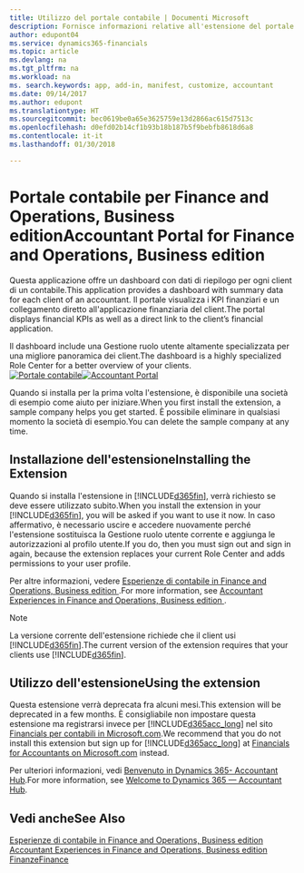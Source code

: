 ```yaml
---
title: Utilizzo del portale contabile | Documenti Microsoft
description: Fornisce informazioni relative all'estensione del portale contabile.
author: edupont04
ms.service: dynamics365-financials
ms.topic: article
ms.devlang: na
ms.tgt_pltfrm: na
ms.workload: na
ms. search.keywords: app, add-in, manifest, customize, accountant
ms.date: 09/14/2017
ms.author: edupont
ms.translationtype: HT
ms.sourcegitcommit: bec0619be0a65e3625759e13d2866ac615d7513c
ms.openlocfilehash: d0efd02b14cf1b93b18b187b5f9bebfb8618d6a8
ms.contentlocale: it-it
ms.lasthandoff: 01/30/2018

---
```

# <a name="accountant-portal-for-finance-and-operations-business-edition"></a><span data-ttu-id="b332e-103">Portale contabile per Finance and Operations, Business edition</span><span class="sxs-lookup"><span data-stu-id="b332e-103">Accountant Portal for Finance and Operations, Business edition</span></span>
<span data-ttu-id="b332e-104">Questa applicazione offre un dashboard con dati di riepilogo per ogni client di un contabile.</span><span class="sxs-lookup"><span data-stu-id="b332e-104">This application provides a dashboard with summary data for each client of an accountant.</span></span> <span data-ttu-id="b332e-105">Il portale visualizza i KPI finanziari e un collegamento diretto all'applicazione finanziaria del client.</span><span class="sxs-lookup"><span data-stu-id="b332e-105">The portal displays financial KPIs as well as a direct link to the client’s financial application.</span></span>  

<span data-ttu-id="b332e-106">Il dashboard include una Gestione ruolo utente altamente specializzata per una migliore panoramica dei client.</span><span class="sxs-lookup"><span data-stu-id="b332e-106">The dashboard is a highly specialized Role Center for a better overview of your clients.</span></span>  
<span data-ttu-id="b332e-107">[![Portale contabile](./media/ui-extensions-accportal/accountant-portal.png)](https://go.microsoft.com/fwlink/?linkid=851257)</span><span class="sxs-lookup"><span data-stu-id="b332e-107">[![Accountant Portal](./media/ui-extensions-accportal/accountant-portal.png)](https://go.microsoft.com/fwlink/?linkid=851257)</span></span>

<span data-ttu-id="b332e-108">Quando si installa per la prima volta l'estensione, è disponibile una società di esempio come aiuto per iniziare.</span><span class="sxs-lookup"><span data-stu-id="b332e-108">When you first install the extension, a sample company helps you get started.</span></span> <span data-ttu-id="b332e-109">È possibile eliminare in qualsiasi momento la società di esempio.</span><span class="sxs-lookup"><span data-stu-id="b332e-109">You can delete the sample company at any time.</span></span>  

## <a name="installing-the-extension"></a><span data-ttu-id="b332e-110">Installazione dell'estensione</span><span class="sxs-lookup"><span data-stu-id="b332e-110">Installing the Extension</span></span>
<span data-ttu-id="b332e-111">Quando si installa l'estensione in [!INCLUDE[d365fin](includes/d365fin_md.md)], verrà richiesto se deve essere utilizzato subito.</span><span class="sxs-lookup"><span data-stu-id="b332e-111">When you install the extension in your [!INCLUDE[d365fin](includes/d365fin_md.md)], you will be asked if you want to use it now.</span></span> <span data-ttu-id="b332e-112">In caso affermativo, è necessario uscire e accedere nuovamente perché l'estensione sostituisca la Gestione ruolo utente corrente e aggiunga le autorizzazioni al profilo utente.</span><span class="sxs-lookup"><span data-stu-id="b332e-112">If you do, then you must sign out and sign in again, because the extension replaces your current Role Center and adds permissions to your user profile.</span></span>  

<span data-ttu-id="b332e-113">Per altre informazioni, vedere [Esperienze di contabile in Finance and Operations, Business edition ](finance-accounting.md).</span><span class="sxs-lookup"><span data-stu-id="b332e-113">For more information, see [Accountant Experiences in Finance and Operations, Business edition ](finance-accounting.md).</span></span>  

> [!NOTE]  
>  <span data-ttu-id="b332e-114">La versione corrente dell'estensione richiede che il client usi [!INCLUDE[d365fin](includes/d365fin_md.md)].</span><span class="sxs-lookup"><span data-stu-id="b332e-114">The current version of the extension requires that your clients use [!INCLUDE[d365fin](includes/d365fin_md.md)].</span></span>  

## <a name="using-the-extension"></a><span data-ttu-id="b332e-115">Utilizzo dell'estensione</span><span class="sxs-lookup"><span data-stu-id="b332e-115">Using the extension</span></span>
<span data-ttu-id="b332e-116">Questa estensione verrà deprecata fra alcuni mesi.</span><span class="sxs-lookup"><span data-stu-id="b332e-116">This extension will be deprecated in a few months.</span></span> <span data-ttu-id="b332e-117">È consigliabile non impostare questa estensione ma registrarsi invece per [!INCLUDE[d365acc_long](includes/d365acc_long_md.md)] nel sito [Financials per contabili in Microsoft.com](https://www.microsoft.com/en-us/dynamics365/financial-insights-for-accountants).</span><span class="sxs-lookup"><span data-stu-id="b332e-117">We recommend that you do not install this extension but sign up for [!INCLUDE[d365acc_long](includes/d365acc_long_md.md)] at [Financials for Accountants on Microsoft.com](https://www.microsoft.com/en-us/dynamics365/financial-insights-for-accountants) instead.</span></span>

<span data-ttu-id="b332e-118">Per ulteriori informazioni, vedi [Benvenuto in Dynamics 365- Accountant Hub](/dynamics365/accountants/index.md).</span><span class="sxs-lookup"><span data-stu-id="b332e-118">For more information, see [Welcome to Dynamics 365 — Accountant Hub](/dynamics365/accountants/index.md).</span></span>  

## <a name="see-also"></a><span data-ttu-id="b332e-119">Vedi anche</span><span class="sxs-lookup"><span data-stu-id="b332e-119">See Also</span></span>
[<span data-ttu-id="b332e-120">Esperienze di contabile in Finance and Operations, Business edition </span><span class="sxs-lookup"><span data-stu-id="b332e-120">Accountant Experiences in Finance and Operations, Business edition </span></span>](finance-accounting.md)  
[<span data-ttu-id="b332e-121">Finanze</span><span class="sxs-lookup"><span data-stu-id="b332e-121">Finance</span></span>](finance.md)  

